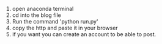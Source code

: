 1. open anaconda terminal
2. cd into the blog file 
3. Run the command 'python run.py'
5. copy the http and paste it in your browser
6. if you want you can create an account to be able to post.